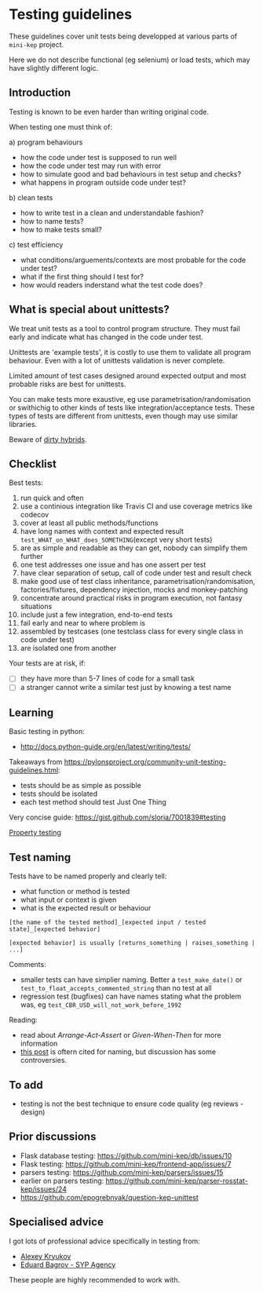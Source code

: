 Testing guidelines
==================

These guidelines cover unit tests being developped at various parts of ```mini-kep``` project.

Here we do not describe functional (eg selenium) or load tests, which may have slightly different logic. 

Introduction
------------

Testing is known to be even harder than writing original code. 

When testing one must think of:

a) program behaviours
- how the code under test is supposed to run well 
- how the code under test may run with error
- how to simulate good and bad behaviours in test setup and checks?
- what happens in program outside code under test?

b) clean tests
- how to write test in a clean and understandable fashion? 
- how to name tests?
- how to make tests small?

c) test efficiency
- what conditions/arguements/contexts are most probable for the code under test?
- what if the first thing should I test for?
- how would readers inderstand what the test code does?


What is special about unittests?
--------------------------------

We treat unit tests as a tool to control program structure. They must 
fail early and indicate what has changed in the code under test. 

Unittests are 'example tests', it is costly to use them 
to validate all program behaviour. Even with a lot of unittests 
validation is never complete. 

Limited amount of test cases designed around expected output 
and most probable risks are best for unittests.   

You can make tests more exaustive, eg use parametrisation/randomisation or 
swithichig to other kinds of tests like integration/acceptance tests. 
These types of tests are different from unittests, even though may use similar libraries. 

Beware of [dirty hybrids](http://blog.stevensanderson.com/2009/08/24/writing-great-unit-tests-best-and-worst-practises).

Checklist
----------

Best tests:
1. run quick and often
2. use a continious integration like Travis CI and use coverage metrics like codecov 
3. cover at least all public methods/functions
4. have long names with context and expected result ```test_WHAT_on_WHAT_does_SOMETHING```(except very short tests)
5. are as simple and readable as they can get, nobody can simplify them further
6. one test addresses one issue and has one assert per test
7. have clear separation of setup, call of code under test and result check 
8. make good use of test class inheritance, parametrisation/randomisation, factories/fixtures, dependency injection, mocks and monkey-patching
9. concentrate around practical risks in program execution, not fantasy situations  
10. include just a few integration, end-to-end tests
11. fail early and near to where problem is
12. assembled by testcases (one testclass class for every single class in code under test)
13. are isolated one from another

Your tests are at risk, if:
- [ ] they have more than 5-7 lines of code for a small task
- [ ] a stranger cannot write a similar test just by knowing a test name

Learning
--------
Basic testing in python:
- <http://docs.python-guide.org/en/latest/writing/tests/>

Takeaways from <https://pylonsproject.org/community-unit-testing-guidelines.html>:
- tests should be as simple as possible
- tests should be isolated
- each test method should test Just One Thing

Very concise guide: <https://gist.github.com/sloria/7001839#testing>

[Property testing](http://hypothesis.works/articles/what-is-property-based-testing/)

Test naming
-----------

Tests have to be named properly and clearly tell:
- what function or method is tested
- what input or context is given
- what is the expected result or behaviour


```
[the name of the tested method]_[expected input / tested state]_[expected behavior]

[expected behavior] is usually [returns_something | raises_something | ...]
```
   

Comments:
  - smaller tests can have simplier naming. Better a ```test_make_date()``` or
    ```test_to_float_accepts_commented_string``` than no test at all  
  - regression test (bugfixes) can have names stating what the problem was, eg ```test_CBR_USD_will_not_work_before_1992```
  
Reading:  
  - read about *Arrange-Act-Assert* or *Given-When-Then* for more information
  - [this post](https://stackoverflow.com/questions/155436/unit-test-naming-best-practices) is oftern cited for naming, 
    but discussion has some controversies. 

To add 
--------
- testing is not the best technique to ensure code quality (eg reviews - design)

Prior discussions
-----------------
- Flask database testing: <https://github.com/mini-kep/db/issues/10>
- Flask testing: <https://github.com/mini-kep/frontend-app/issues/7>
- parsers testing: <https://github.com/mini-kep/parsers/issues/15>
- earlier on parsers testing: <https://github.com/mini-kep/parser-rosstat-kep/issues/24>
- <https://github.com/epogrebnyak/question-kep-unittest>


Specialised advice 
------------------
I got lots of  professional advice specifically in testing from:
- [Alexey Kryukov](https://www.upwork.com/fl/alexey) 
- [Eduard Bagrov - SYP Agency](https://www.upwork.com/freelancers/~01ce161462df65feaa) 

These people are highly recommended to work with. 
